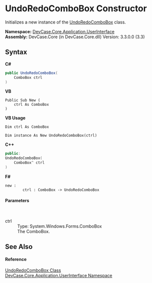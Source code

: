 # UndoRedoComboBox Constructor 
 

Initializes a new instance of the <a href="T_DevCase_Core_Application_UserInterface_UndoRedoComboBox">UndoRedoComboBox</a> class.

**Namespace:**&nbsp;<a href="N_DevCase_Core_Application_UserInterface">DevCase.Core.Application.UserInterface</a><br />**Assembly:**&nbsp;DevCase.Core (in DevCase.Core.dll) Version: 3.3.0.0 (3.3)

## Syntax

**C#**<br />
``` C#
public UndoRedoComboBox(
	ComboBox ctrl
)
```

**VB**<br />
``` VB
Public Sub New ( 
	ctrl As ComboBox
)
```

**VB Usage**<br />
``` VB Usage
Dim ctrl As ComboBox

Dim instance As New UndoRedoComboBox(ctrl)
```

**C++**<br />
``` C++
public:
UndoRedoComboBox(
	ComboBox^ ctrl
)
```

**F#**<br />
``` F#
new : 
        ctrl : ComboBox -> UndoRedoComboBox
```


#### Parameters
&nbsp;<dl><dt>ctrl</dt><dd>Type: System.Windows.Forms.ComboBox<br />The ComboBox.</dd></dl>

## See Also


#### Reference
<a href="T_DevCase_Core_Application_UserInterface_UndoRedoComboBox">UndoRedoComboBox Class</a><br /><a href="N_DevCase_Core_Application_UserInterface">DevCase.Core.Application.UserInterface Namespace</a><br />